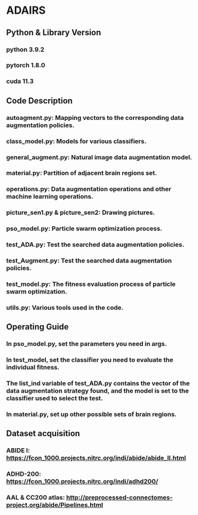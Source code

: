 # ADAIRS
## Python & Library Version
### python 3.9.2
### pytorch 1.8.0
### cuda 11.3

## Code Description
### autoagment.py: Mapping vectors to the corresponding data augmentation policies.
### class_model.py: Models for various classifiers.
### general_augment.py: Natural image data augmentation model.
### material.py: Partition of adjacent brain regions set.
### operations.py: Data augmentation operations and other machine learning operations.
### picture_sen1.py & picture_sen2: Drawing pictures.
### pso_model.py: Particle swarm optimization process.
### test_ADA.py: Test the searched data augmentation policies.
### test_Augment.py: Test the searched data augmentation policies.
### test_model.py: The fitness evaluation process of particle swarm optimization.
### utils.py: Various tools used in the code.

## Operating Guide
### In pso_model.py, set the parameters you need in args. 
### In test_model, set the classifier you need to evaluate the individual fitness. 
### The list_ind variable of test_ADA.py contains the vector of the data augmentation strategy found, and the model is set to the classifier used to select the test.
### In material.py, set up other possible sets of brain regions.

## Dataset acquisition
### ABIDE I: https://fcon_1000.projects.nitrc.org/indi/abide/abide_II.html
### ADHD-200: https://fcon_1000.projects.nitrc.org/indi/adhd200/
### AAL & CC200 atlas: http://preprocessed-connectomes-project.org/abide/Pipelines.html
